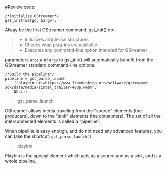 #Review code:

```
/*Initialize GStreamer*/
gst_init(&argc, &argv);
```

Alway be the first GStreamer command. gst_init() do:

> - Initializes all internal structures
> - Checks what plug-ins are available
> - Executes any command-line option intended for GStreamer

parameters ```args``` and ```argv``` to gst_init() will automatically benefit from the GStreamer standard command-line options.

```
/*Build the pipeline*/
pipeline = gst_parse_launch
	("playbin uri=https://www.freedesktop.org/software/gstreamer-sdk/data/media/sintel_trailer-480p.webm",
	NULL);
```

> gst_parse_launch

GStreamer allows media traveling from the "source" elements (the producers), down to the "sink" elements (the consumers). The set of all the interconnected elements is called a "pipeline".

When pipeline is easy enough, and do not need any advanced features, you can take the shortcut: ```gst_parse_launch()```

> playbin

Playbin is the special element which acts as a source and as a sink, and is a whole pipeline.